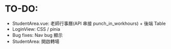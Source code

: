 # TO-DO:

- StudentArea.vue: 老師行事曆(API 串接 punch_in_workhours) + 後端 Table
- LoginView: CSS / pinia
- Bug fixes: Nav bug 顯示
- StudentArea: 開啟轉場

